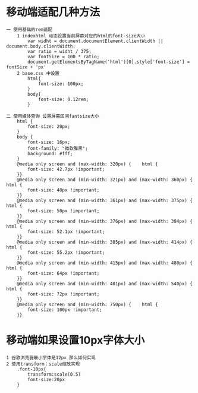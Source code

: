 <!--
 * @Author: Mr.xie
 * @Date: 2021-08-08 10:40:27
 * @LastEditTime: 2021-08-08 10:51:19
 * @LastEditors: Mr.xie
 * @Description: 
 * @FilePath: /homeWork/移动端/move.md
 * 可以输入预定的版权声明、个性签名、空行等
-->

# 移动端适配几种方法

    一 使用基础的rem适配
        1 indexhtml 动态设置当前屏幕对应的html的font-size大小
            var widht = document.documentElement.clientWidth || document.body.clientWidth;
            var ratio = widht / 375;
            var fontSize = 100 * ratio;
            document.getElementsByTagName('html')[0].style['font-size'] = fontSize + 'px'
        2 base.css 中设置
            html{
                font-size: 100px;
            }
            body{
                font-size: 0.12rem;
            }
			
    二 使用媒体查询 设置屏幕区间fantsize大小
        html {
            font-size: 20px;
        }
        body {
            font-size: 16px;
            font-family: "微软雅黑";
            background: #fff;
        }
        @media only screen and (max-width: 320px) {    html {
            font-size: 42.7px !important;
        }}
        @media only screen and (min-width: 321px) and (max-width: 360px) {    html {
            font-size: 48px !important;
        }}
        @media only screen and (min-width: 361px) and (max-width: 375px) {    html {
            font-size: 50px !important;
        }}
        @media only screen and (min-width: 376px) and (max-width: 384px) {    html {
            font-size: 52.1px !important;
        }}
        @media only screen and (min-width: 385px) and (max-width: 414px) {    html {
            font-size: 55.2px !important;
        }}
        @media only screen and (min-width: 415px) and (max-width: 480px) {    html {
            font-size: 64px !important;
        }}
        @media only screen and (min-width: 481px) and (max-width: 540px) {    html {
            font-size: 72px !important;
        }}
        @media only screen and (min-width: 750px) {    html {
            font-size: 100px !important;
        }}



# 移动端如果设置10px字体大小
    1 谷歌浏览器最小字体是12px 那么如何实现
    2 使用transform：scale缩放实现
        .font-10px{
            transform:scale(0.5)
            font-size:20px
        }